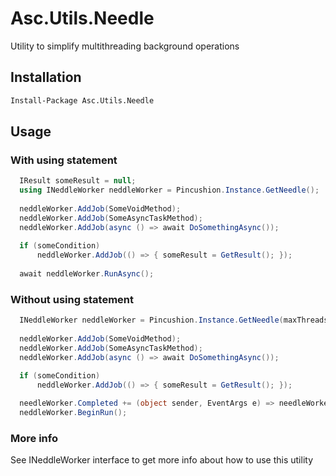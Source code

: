 # Asc.Utils.Needle
Utility to simplify multithreading background operations

## Installation
```sh
Install-Package Asc.Utils.Needle
```

## Usage
### With using statement
```C#
  IResult someResult = null;
  using INeddleWorker neddleWorker = Pincushion.Instance.GetNeedle();
  
  neddleWorker.AddJob(SomeVoidMethod);
  neddleWorker.AddJob(SomeAsyncTaskMethod);
  neddleWorker.AddJob(async () => await DoSomethingAsync());
  
  if (someCondition)
      neddleWorker.AddJob(() => { someResult = GetResult(); });
  
  await neddleWorker.RunAsync();
```

### Without using statement
```C#
  INeddleWorker neddleWorker = Pincushion.Instance.GetNeedle(maxThreads: 2);
  
  neddleWorker.AddJob(SomeVoidMethod);
  neddleWorker.AddJob(SomeAsyncTaskMethod);
  neddleWorker.AddJob(async () => await DoSomethingAsync());
  
  if (someCondition)
      neddleWorker.AddJob(() => { someResult = GetResult(); });

  needleWorker.Completed += (object sender, EventArgs e) => needleWorker.Dispose();
  neddleWorker.BeginRun();
```

### More info
See INeddleWorker interface to get more info about how to use this utility
